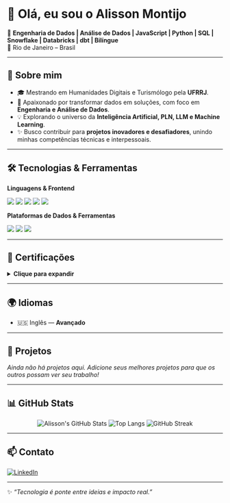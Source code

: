 # 👋 Olá, eu sou o Alisson Montijo  

🎯 **Engenharia de Dados | Análise de Dados | JavaScript | Python | SQL | Snowflake | Databricks | dbt | Bilíngue**  
📍 Rio de Janeiro – Brasil  

---

## 🌟 Sobre mim

- 🎓 Mestrando em Humanidades Digitais e Turismólogo pela **UFRRJ**.
- 🚀 Apaixonado por transformar dados em soluções, com foco em **Engenharia e Análise de Dados**.
- 💡 Explorando o universo da **Inteligência Artificial, PLN, LLM e Machine Learning**.
- ✨ Busco contribuir para **projetos inovadores e desafiadores**, unindo minhas competências técnicas e interpessoais.

---

## 🛠️ Tecnologias & Ferramentas

**Linguagens & Frontend**
<p>
    <img src="https://img.shields.io/badge/JavaScript-F7DF1E?logo=javascript&logoColor=black&style=for-the-badge" />
    <img src="https://img.shields.io/badge/Python-3776AB?logo=python&logoColor=white&style=for-the-badge" />
    <img src="https://img.shields.io/badge/SQL-003B57?logo=databricks&logoColor=white&style=for-the-badge" />
    <img src="https://img.shields.io/badge/HTML5-E34F26?logo=html5&logoColor=white&style=for-the-badge" />
    <img src="https://img.shields.io/badge/CSS3-1572B6?logo=css3&logoColor=white&style=for-the-badge" />
</p>

**Plataformas de Dados & Ferramentas**
<p>
    <img src="https://img.shields.io/badge/Snowflake-29B5E8?logo=snowflake&logoColor=white&style=for-the-badge" />
    <img src="https://img.shields.io/badge/Databricks-FF3621?logo=databricks&logoColor=white&style=for-the-badge" />
    <img src="https://img.shields.io/badge/dbt-FF694B?logo=dbt&logoColor=white&style=for-the-badge" />
</p>

---

## 📜 Certificações  

<details>
  <summary><strong>Clique para expandir</strong></summary>

  🎓 **Snowflake**
  - Hands-On Essentials: Collaboration, Marketplace & Cost Estimation Workshop (Jul 2025)
  - Hands-On Essentials: Data Warehousing Workshop (Jul 2025)
  - Hands-On Essentials: Data Engineering Workshop (Jul 2025)
  - Hands-On Essentials: Data Lake Workshop (Jul 2025)
  - Hands-On Essentials: Data Application Builders Workshop (Jul 2025)
  - Manage and Create Listings via Provider Studio
  - Estimate and Monitor Snowflake Costs
  - Act as Org Admin to Create and Manage Accounts
  - Create, edit, and load TABLES, FILE FORMATS, COMPUTE resources, and COPY INTO statements
  - Transformar, parsear e carregar CSV e JSON
  - User-Defined Table Functions (UDTF)
  - Uso de Marketplace e ferramentas de colaboração para redução de custos

  🎓 **dbt Labs**
  - dbt Fundamentals (Jul 2025)

  🎓 **Databricks**
  - Build Data Pipelines with DLT
  - Data Ingestion with Lakeflow Connect
  - Data Management and Governance with Unity Catalog
  - Databricks Data Privacy
  - Databricks Fundamentals Accreditation
  - Knowledge Check: Get Started with Databricks for Data Engineering
</details>

---

## 🌍 Idiomas  

- 🇺🇸 Inglês — **Avançado**

---

## 🚀 Projetos

<p>
  <em>Ainda não há projetos aqui. Adicione seus melhores projetos para que os outros possam ver seu trabalho!</em>
</p>

<!--
Exemplo de como adicionar um projeto:

### Nome do Projeto

<p>
  <a href="URL_DO_PROJETO_AO_VIVO" target="_blank">
    <img src="URL_DA_IMAGEM_DO_PROJETO" alt="Nome do Projeto" width="100%">
  </a>
</p>

**Descrição:** Uma breve descrição do seu projeto, o que ele faz, e as tecnologias que você usou.

**Tecnologias:** | Tecnologia 1 | Tecnologia 2 | Tecnologia 3 |

**Link para o repositório:** [GitHub](URL_DO_REPOSITORIO)
-->

---

## 📊 GitHub Stats  

<p align="center">
  <img src="https://github-readme-stats.vercel.app/api?username=adsmbr&show_icons=true&theme=tokyonight&include_all_commits=true&count_private=true" alt="Alisson's GitHub Stats" />
  <img src="https://github-readme-stats.vercel.app/api/top-langs/?username=adsmbr&layout=compact&theme=tokyonight" alt="Top Langs" />
  <img src="https://github-readme-streak-stats.herokuapp.com/?user=adsmbr&theme=tokyonight" alt="GitHub Streak" />
</p>

---

## 📫 Contato  

[![LinkedIn](https://img.shields.io/badge/LinkedIn-0A66C2?logo=linkedin&logoColor=white&style=for-the-badge)](https://www.linkedin.com/in/alissonmontijo)

---

✨ *“Tecnologia é ponte entre ideias e impacto real.”*  
